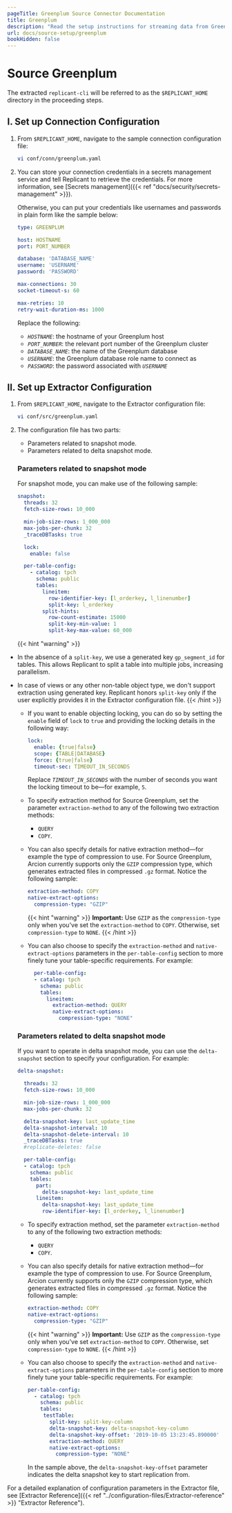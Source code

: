 ```yaml
---
pageTitle: Greenplum Source Connector Documentation
title: Greenplum
description: "Read the setup instructions for streaming data from Greenplum Source, the analytics Postgres database."
url: docs/source-setup/greenplum
bookHidden: false
---
```

# Source Greenplum

The extracted `replicant-cli` will be referred to as the `$REPLICANT_HOME` directory in the proceeding steps.

## I. Set up Connection Configuration

1. From `$REPLICANT_HOME`, navigate to the sample connection configuration file:
    ```BASH
    vi conf/conn/greenplum.yaml
    ```

2. You can store your connection credentials in a secrets management service and tell Replicant to retrieve the credentials. For more information, see [Secrets management]({{< ref "docs/security/secrets-management" >}}). 
    
    Otherwise, you can put your credentials like usernames and passwords in plain form like the sample below:

    ```YAML
    type: GREENPLUM

    host: HOSTNAME
    port: PORT_NUMBER

    database: 'DATABASE_NAME'
    username: 'USERNAME'
    password: 'PASSWORD'

    max-connections: 30
    socket-timeout-s: 60

    max-retries: 10
    retry-wait-duration-ms: 1000
    ```

    Replace the following:
    - *`HOSTNAME`*: the hostname of your Greenplum host
    - *`PORT_NUMBER`*: the relevant port number of the Greenplum cluster
    - *`DATABASE_NAME`*: the name of the Greenplum database
    - *`USERNAME`*: the Greenplum database role name to connect as
    - *`PASSWORD`*: the password associated with *`USERNAME`*

## II. Set up Extractor Configuration

1. From `$REPLICANT_HOME`, navigate to the Extractor configuration file:
    ```BASH
    vi conf/src/greenplum.yaml
    ```
2. The configuration file has two parts:

    - Parameters related to snapshot mode.
    - Parameters related to delta snapshot mode.

    ### Parameters related to snapshot mode
    For snapshot mode, you can make use of the following sample:

      ```YAML
      snapshot:
        threads: 32
        fetch-size-rows: 10_000

        min-job-size-rows: 1_000_000
        max-jobs-per-chunk: 32
        _traceDBTasks: true

        lock:
          enable: false

        per-table-config:
          - catalog: tpch
            schema: public
            tables:
              lineitem:
                row-identifier-key: [l_orderkey, l_linenumber]
                split-key: l_orderkey
              split-hints:
                row-count-estimate: 15000
                split-key-min-value: 1
                split-key-max-value: 60_000
      ```
      {{< hint "warning" >}}
  - In the absence of a `split-key`, we use a generated key `gp_segment_id` for tables. This allows Replicant to split a table into multiple jobs, increasing parallelism.
  - In case of views or any other non-table object type, we don't support extraction using generated key. Replicant honors `split-key` only if the user explicitly provides it in the Extractor configuration file.
    {{< /hint >}}

      - If you want to enable objecting locking, you can do so by setting the `enable` field of `lock` to `true` and providing the locking details in the following way:

        ```YAML
        lock:
          enable: {true|false}
          scope: {TABLE|DATABASE} 
          force: {true|false}
          timeout-sec: TIMEOUT_IN_SECONDS
        ```

        Replace *`TIMEOUT_IN_SECONDS`* with the number of seconds you want the locking timeout to be—for example, `5`.

      - To specify extraction method for Source Greenplum, set the parameter `extraction-method` to any of the following two extraction methods:
        - `QUERY`
        - `COPY`.

      - You can also specify details for native extraction method—for example the type of compression to use. For Source Greenplum, Arcion currently supports only the `GZIP` compression type, which generates extracted files in compressed `.gz` format. Notice the following sample:

        ```YAML
        extraction-method: COPY
        native-extract-options:
          compression-type: "GZIP"
        ```

        {{< hint "warning" >}} **Important:** Use `GZIP` as the `compression-type` only when you've set the `extraction-method` to `COPY`. Otherwise, set `compression-type` to `NONE`. {{< /hint >}}
      
      - You can also choose to specify the `extraction-method` and `native-extract-options` parameters in the `per-table-config` section to more finely tune your table-specific requirements. For example:

        ```YAML
          per-table-config:
          - catalog: tpch
            schema: public
            tables:
              lineitem:
                extraction-method: QUERY 
                native-extract-options:
                  compression-type: "NONE"
          ```
 
    ### Parameters related to delta snapshot mode
    If you want to operate in delta snapshot mode, you can use the `delta-snapshot` section to specify your configuration. For example:

    ```YAML
    delta-snapshot:

      threads: 32
      fetch-size-rows: 10_000

      min-job-size-rows: 1_000_000
      max-jobs-per-chunk: 32

      delta-snapshot-key: last_update_time
      delta-snapshot-interval: 10
      delta-snapshot-delete-interval: 10
      _traceDBTasks: true
      #replicate-deletes: false

      per-table-config:
      - catalog: tpch
        schema: public
        tables:
          part:
            delta-snapshot-key: last_update_time
          lineitem:
            delta-snapshot-key: last_update_time
            row-identifier-key: [l_orderkey, l_linenumber]
    ```

    - To specify extraction method, set the parameter `extraction-method` to any of the following two extraction methods:
        - `QUERY`
        - `COPY`.

    - You can also specify details for native extraction method—for example the type of compression to use. For Source Greenplum, Arcion currently supports only the `GZIP` compression type, which generates extracted files in compressed `.gz` format. Notice the following sample:

      ```YAML
      extraction-method: COPY
      native-extract-options:
        compression-type: "GZIP"
      ```

      {{< hint "warning" >}} **Important:** Use `GZIP` as the `compression-type` only when you've set `extraction-method` to `COPY`. Otherwise, set `compression-type` to `NONE`. {{< /hint >}}
    
    - You can also choose to specify the `extraction-method` and `native-extract-options` parameters in the `per-table-config` section to more finely tune your table-specific requirements. For example:

      ```YAML
      per-table-config:
        - catalog: tpch
          schema: public
          tables:
           testTable:
             split-key: split-key-column
             delta-snapshot-key: delta-snapshot-key-column
             delta-snapshot-key-offset: '2019-10-05 13:23:45.890000'
             extraction-method: QUERY
             native-extract-options:
               compression-type: "NONE"
      ```

      In the sample above, the `delta-snapshot-key-offset` parameter indicates the delta snapshot key to start replication from.

For a detailed explanation of configuration parameters in the Extractor file, see [Extractor Reference]({{< ref "../configuration-files/Extractor-reference" >}} "Extractor Reference").